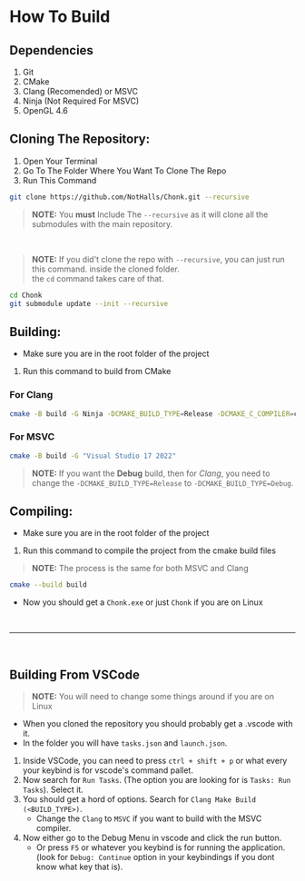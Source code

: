# How To Build

## Dependencies
1. Git
2. CMake
3. Clang (Recomended) or MSVC
4. Ninja (Not Required For MSVC)
5. OpenGL 4.6

## Cloning The Repository:
1. Open Your Terminal
2. Go To The Folder Where You Want To Clone The Repo
3. Run This Command
```sh
git clone https://github.com/NotHalls/Chonk.git --recursive
```
> **NOTE:** You **must** Include The `--recursive` as it will clone all the submodules with the main repository.
<br>

> **NOTE:** If you did't clone the repo with `--recursive`, you can just run this command. inside the cloned folder.<br>
the `cd` command takes care of that.
```sh
cd Chonk
git submodule update --init --recursive
```

## Building:
- Make sure you are in the root folder of the project
1. Run this command to build from CMake
### For Clang
```sh
cmake -B build -G Ninja -DCMAKE_BUILD_TYPE=Release -DCMAKE_C_COMPILER=clang -DCMAKE_CXX_COMPILER=clang++
```
### For MSVC
```sh
cmake -B build -G "Visual Studio 17 2022"
```
> **NOTE:** If you want the **Debug** build, then for *Clang*, you need to change the `-DCMAKE_BUILD_TYPE=Release` to `-DCMAKE_BUILD_TYPE=Debug`.

## Compiling:
- Make sure you are in the root folder of the project
1. Run this command to compile the project from the cmake build files
> **NOTE:** The process is the same for both MSVC and Clang
```sh
cmake --build build
```
- Now you should get a `Chonk.exe` or just `Chonk` if you are on Linux

<br>

---
<br>

## Building From VSCode
> **NOTE:** You will need to change some things around if you are on Linux
- When you cloned the repository you should probably get a .vscode with it.
- In the folder you will have `tasks.json` and `launch.json`.

1. Inside VSCode, you can need to press `ctrl + shift + p` or what every your keybind is for vscode's command pallet.
2. Now search for `Run Tasks`. (The option you are looking for is `Tasks: Run Tasks`). Select it.
3. You should get a hord of options. Search for `Clang Make Build (<BUILD_TYPE>)`.
   - Change the `Clang` to `MSVC` if you want to build with the MSVC compiler.
4. Now either go to the Debug Menu in vscode and click the run button.
   - Or press `F5` or whatever you keybind is for running the application. (look for `Debug: Continue` option in your keybindings if you dont know what key that is).